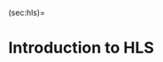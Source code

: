 (sec:hls)=                                                                                                                       
# Introduction to HLS
